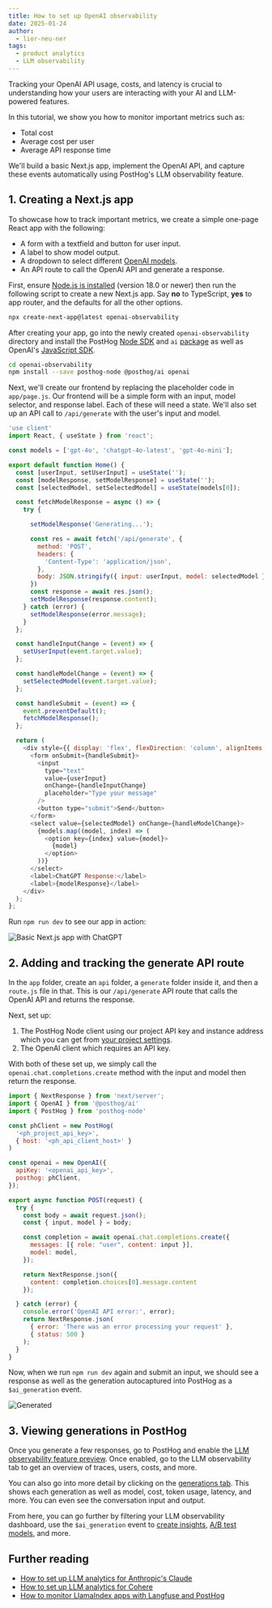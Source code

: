 ```yaml
---
title: How to set up OpenAI observability
date: 2025-01-24
author:
  - lior-neu-ner
tags:
  - product analytics
  - LLM observability
---
```



Tracking your OpenAI API usage, costs, and latency is crucial to understanding how your users are interacting with your AI and LLM-powered features. 

In this tutorial, we show you how to monitor important metrics such as:

- Total cost
- Average cost per user
- Average API response time

We'll build a basic Next.js app, implement the OpenAI API, and capture these events automatically using PostHog's LLM observability feature.

## 1. Creating a Next.js app

To showcase how to track important metrics, we create a simple one-page React app with the following:

- A form with a textfield and button for user input.
- A label to show model output.
- A dropdown to select different [OpenAI models](https://platform.openai.com/docs/models).
- An API route to call the OpenAI API and generate a response.

First, ensure [Node.js is installed](https://nodejs.dev/en/learn/how-to-install-nodejs/) (version 18.0 or newer) then run the following script to create a new Next.js app. Say **no** to TypeScript, **yes** to app router, and the defaults for all the other options.

```bash
npx create-next-app@latest openai-observability
```

After creating your app, go into the newly created `openai-observability` directory and install the PostHog [Node SDK](/docs/libraries/node) and `ai` [package](/docs/ai-engineering/observability) as well as OpenAI's [JavaScript SDK](https://platform.openai.com/docs/libraries/typescript-javascript-library).

```bash
cd openai-observability
npm install --save posthog-node @posthog/ai openai
```

Next, we'll create our frontend by replacing the placeholder code in `app/page.js`. Our frontend will be a simple form with an input, model selector, and response label. Each of these will need a state. We'll also set up an API call to `/api/generate` with the user's input and model.

```js file=app/page.js
'use client'
import React, { useState } from 'react';

const models = ['gpt-4o', 'chatgpt-4o-latest', 'gpt-4o-mini'];

export default function Home() {
  const [userInput, setUserInput] = useState('');
  const [modelResponse, setModelResponse] = useState('');
  const [selectedModel, setSelectedModel] = useState(models[0]);

  const fetchModelResponse = async () => {
    try {

      setModelResponse('Generating...');

      const res = await fetch('/api/generate', {
        method: 'POST',
        headers: {
          'Content-Type': 'application/json',
        },
        body: JSON.stringify({ input: userInput, model: selectedModel }),
      })
      const response = await res.json();
      setModelResponse(response.content);
    } catch (error) {
      setModelResponse(error.message);
    }
  };

  const handleInputChange = (event) => {
    setUserInput(event.target.value);
  };

  const handleModelChange = (event) => {
    setSelectedModel(event.target.value);
  };

  const handleSubmit = (event) => {
    event.preventDefault();
    fetchModelResponse();
  };

  return (
    <div style={{ display: 'flex', flexDirection: 'column', alignItems: 'center', justifyContent: 'center', minHeight: '100vh', gap: '20px' }}>
      <form onSubmit={handleSubmit}>
        <input
          type="text"
          value={userInput}
          onChange={handleInputChange}
          placeholder="Type your message"
        />
        <button type="submit">Send</button>
      </form>
      <select value={selectedModel} onChange={handleModelChange}>
        {models.map((model, index) => (
          <option key={index} value={model}>
            {model}
          </option>
        ))}
      </select>     
      <label>ChatGPT Response:</label>
      <label>{modelResponse}</label>
    </div>
  );
};
```

Run `npm run dev` to see our app in action:

![Basic Next.js app with ChatGPT](https://res.cloudinary.com/dmukukwp6/image/upload/Clean_Shot_2025_01_23_at_10_50_12_2x_482fd1852c.png)

## 2. Adding and tracking the generate API route

In the `app` folder, create an `api` folder, a `generate` folder inside it, and then a `route.js` file in that. This is our `/api/generate` API route that calls the OpenAI API and returns the response. 

Next, set up:

1. The PostHog Node client using our project API key and instance address which you can get from [your project settings](https://us.posthog.com/settings/project). 
2. The OpenAI client which requires an API key.

With both of these set up, we simply call the `openai.chat.completions.create` method with the input and model then return the response.

```js file=app/api/generate.js
import { NextResponse } from 'next/server';
import { OpenAI } from '@posthog/ai'
import { PostHog } from 'posthog-node'

const phClient = new PostHog(
  '<ph_project_api_key>',
  { host: '<ph_api_client_host>' }
)

const openai = new OpenAI({
  apiKey: '<openai_api_key>',
  posthog: phClient,
});

export async function POST(request) {
  try {
    const body = await request.json();
    const { input, model } = body;

    const completion = await openai.chat.completions.create({
      messages: [{ role: "user", content: input }],
      model: model,
    });

    return NextResponse.json({ 
      content: completion.choices[0].message.content 
    });

  } catch (error) {
    console.error('OpenAI API error:', error);
    return NextResponse.json(
      { error: 'There was an error processing your request' },
      { status: 500 }
    );
  }
}
```

Now, when we run `npm run dev` again and submit an input, we should see a response as well as the generation autocaptured into PostHog as a `$ai_generation` event.

![Generated](https://res.cloudinary.com/dmukukwp6/image/upload/Clean_Shot_2025_01_23_at_10_50_43_2x_9cb0149c7e.png)

## 3. Viewing generations in PostHog

Once you generate a few responses, go to PostHog and enable the [LLM observability feature preview](https://app.posthog.com/#panel=feature-previews%3Allm-observability). Once enabled, go to the LLM observability tab to get an overview of traces, users, costs, and more.

<ProductScreenshot
  imageLight="https://res.cloudinary.com/dmukukwp6/image/upload/Clean_Shot_2025_01_23_at_10_58_04_2x_a87f97d692.png" 
  imageDark="https://res.cloudinary.com/dmukukwp6/image/upload/Clean_Shot_2025_01_23_at_10_57_32_2x_f8d6385951.png"
  alt="LLM observability dashboard" 
  classes="rounded"
/>

You can also go into more detail by clicking on the [generations tab](https://us.posthog.com/llm-observability/generations). This shows each generation as well as model, cost, token usage, latency, and more. You can even see the conversation input and output.

<ProductScreenshot
  imageLight="https://res.cloudinary.com/dmukukwp6/image/upload/Clean_Shot_2025_01_23_at_11_05_47_2x_31ac89084d.png" 
  imageDark="https://res.cloudinary.com/dmukukwp6/image/upload/Clean_Shot_2025_01_23_at_11_04_38_2x_4029e378cb.png"
  alt="LLM observability dashboard" 
  classes="rounded"
/>

From here, you can go further by filtering your LLM observability dashboard, use the `$ai_generation` event to [create insights](/docs/product-analytics/insights), [A/B test models](/tutorials/llm-ab-tests), and more.

## Further reading

- [How to set up LLM analytics for Anthropic's Claude](/tutorials/anthropic-analytics) 
- [How to set up LLM analytics for Cohere](/tutorials/cohere-analytics)
- [How to monitor LlamaIndex apps with Langfuse and PostHog](/tutorials/monitor-llama-index-with-langfuse)

<NewsletterForm />
